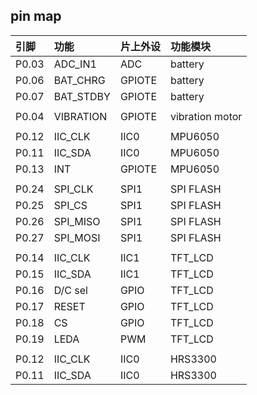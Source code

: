 ## pin map

|引脚		|功能		|片上外设		|功能模块		|
|:----------|:----------|:--------------|:--------------|
|P0.03		|ADC_IN1	|ADC			|battery		|
|P0.06		|BAT_CHRG	|GPIOTE			|battery		|
|P0.07		|BAT_STDBY	|GPIOTE			|battery		|
|			|			|				|				|
|P0.04		|VIBRATION	|GPIOTE			|vibration motor|
|			|			|				|				|
|P0.12		|IIC_CLK	|IIC0			|MPU6050		|
|P0.11		|IIC_SDA	|IIC0			|MPU6050		|
|P0.13		|INT		|GPIOTE			|MPU6050		|
|			|			|				|				|
|P0.24		|SPI_CLK	|SPI1			|SPI FLASH		|
|P0.25		|SPI_CS		|SPI1			|SPI FLASH		|
|P0.26		|SPI_MISO	|SPI1			|SPI FLASH		|
|P0.27		|SPI_MOSI	|SPI1			|SPI FLASH		|
|			|			|				|				|
|P0.14		|IIC_CLK	|IIC1			|TFT_LCD		|
|P0.15		|IIC_SDA	|IIC1			|TFT_LCD		|
|P0.16		|D/C sel	|GPIO			|TFT_LCD		|
|P0.17		|RESET		|GPIO			|TFT_LCD		|
|P0.18		|CS			|GPIO			|TFT_LCD		|
|P0.19		|LEDA		|PWM			|TFT_LCD		|
|			|			|				|				|
|P0.12		|IIC_CLK	|IIC0			|HRS3300		|
|P0.11		|IIC_SDA	|IIC0			|HRS3300		|


